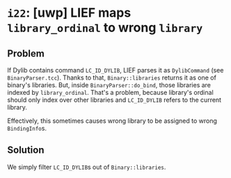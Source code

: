 # `i22`: [uwp] LIEF maps `library_ordinal` to wrong `library`

## Problem

If Dylib contains command `LC_ID_DYLIB`, LIEF parses it as `DylibCommand` (see
`BinaryParser.tcc`). Thanks to that, `Binary::libraries` returns it as one of
binary's libraries. But, inside `BinaryParser::do_bind`, those libraries are
indexed by `library_ordinal`. That's a problem, because library's ordinal should
only index over other libraries and `LC_ID_DYLIB` refers to the current library.

Effectively, this sometimes causes wrong library to be assigned to wrong
`BindingInfo`s.

## Solution

We simply filter `LC_ID_DYLIB`s out of `Binary::libraries`.
